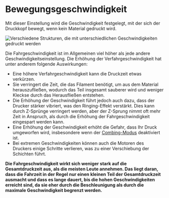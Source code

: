 Bewegungsgeschwindigkeit
====
Mit dieser Einstellung wird die Geschwindigkeit festgelegt, mit der sich der Druckkopf bewegt, wenn kein Material gedruckt wird.

![Verschiedene Strukturen, die mit unterschiedlichen Geschwindigkeiten gedruckt werden](../../../articles/images/speed_difference.png)

Die Fahrgeschwindigkeit ist im Allgemeinen viel höher als jede andere Geschwindigkeitseinstellung. Die Erhöhung der Verfahrgeschwindigkeit hat unter anderem folgende Auswirkungen:
* Eine höhere Verfahrgeschwindigkeit kann die Druckzeit etwas verkürzen.
* Sie verringert die Zeit, die das Filament benötigt, um aus dem Material herauszufließen, wodurch das Teil insgesamt sauberer wird und weniger Kleckse durch das Herausfließen entstehen.
* Die Erhöhung der Geschwindigkeit führt jedoch auch dazu, dass der Drucker stärker vibriert, was den Ringing-Effekt verstärkt. Dies kann durch Z-Sprünge verringert werden, aber der Z-Sprung nimmt oft mehr Zeit in Anspruch, als durch die Erhöhung der Fahrgeschwindigkeit eingespart werden kann.
* Eine Erhöhung der Geschwindigkeit erhöht die Gefahr, dass Ihr Druck umgeworfen wird, insbesondere wenn der [Combing-Modus](../travel/retraction_combing.md) deaktiviert ist.
* Bei extremen Geschwindigkeiten können auch die Motoren des Druckers einige Schritte verlieren, was zu einer Verschiebung der Schichten führt.

**Die Fahrgeschwindigkeit wirkt sich weniger stark auf die Gesamtdruckzeit aus, als die meisten Leute annehmen. Das liegt daran, dass die Fahrzeit in der Regel nur einen kleinen Teil der Gesamtdruckzeit ausmacht und dass es lange dauert, bis die hohen Geschwindigkeiten erreicht sind, da sie eher durch die Beschleunigung als durch die maximale Geschwindigkeit begrenzt werden.**